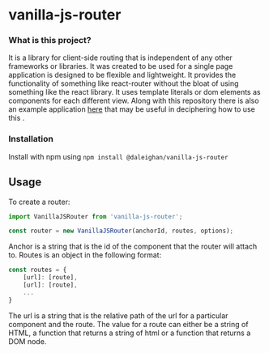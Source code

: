 # vanilla-js-router

### What is this project?

It is a library for client-side routing that is independent of any other frameworks or libraries. It was created to be used for a single page application is designed to be flexible and lightweight. It provides the functionality of something like react-router without the bloat of using something like the react library. It uses template literals or dom elements as components for each different view. Along with this repository there is also an example application [here](https://github.com/daleighan/vanilla-js-router-example-app) that may be useful in deciphering how to use this .

### Installation

Install with npm using
`npm install @daleighan/vanilla-js-router`

## Usage

To create a router:

```js
import VanillaJSRouter from 'vanilla-js-router';

const router = new VanillaJSRouter(anchorId, routes, options);
```

Anchor is a string that is the id of the component that the router will attach to. Routes is an object in the following format:

```js
const routes = {
	[url]: [route],
	[url]: [route],
	...
}
```

The url is a string that is the relative path of the url for a particular component and the route. The value for a route can either be a string of HTML, a function that returns a string of html or a function that returns a DOM node.
